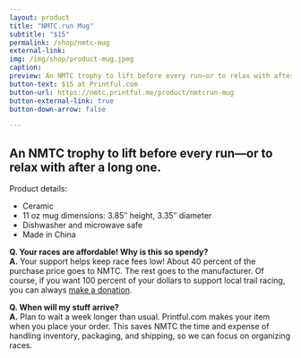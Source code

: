 ```yaml
---
layout: product
title: "NMTC.run Mug"
subtitle: "$15"
permalink: /shop/nmtc-mug
external-link:
img: /img/shop/product-mug.jpeg
caption:
preview: An NMTC trophy to lift before every run—or to relax with after a long one.
button-text: $15 at Printful.com
button-url: https://nmtc.printful.me/product/nmtcrun-mug
button-external-link: true
button-down-arrow: false

---
```


## An NMTC trophy to lift before every run—or to relax with after a long one.

Product details:
* Ceramic
* 11 oz mug dimensions: 3.85″ height, 3.35″ diameter
* Dishwasher and microwave safe
* Made in China

__Q. Your races are affordable! Why is this so spendy?__<br>
__A.__ Your support helps keep race fees low! About 40 percent of the purchase price goes to NMTC. The rest goes to the manufacturer. Of course, if you want 100 percent of your dollars to support local trail racing, you can always [make a donation](/donate).

__Q. When will my stuff arrive?__<br>
__A.__ Plan to wait a week longer than usual. Printful.com makes your item when you place your order. This saves NMTC the time and expense of handling inventory, packaging, and shipping, so we can focus on organizing races.

<!-- <div class="container" style="display:flex;padding-bottom:1em;">
  <a href="https://nmtc.printful.me/" style="margin: 0 auto;" target="_blank">
    <div class="button">$15 at Printful.com<img class="arrow-blank" src="/assets/icons/arrow-up-right-from-square-light.svg" alt="" style="padding-left: 0.25em;"></div>
  </a>
</div> -->
